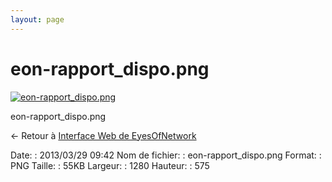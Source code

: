 ```yaml
---
layout: page
---
```


eon-rapport\_dispo.png
======================

[![eon-rapport\_dispo.png](/assets/media/eon-rapport_dispo.png@cache=&w=900&h=404 "eon-rapport_dispo.png")](/assets/media/eon-rapport_dispo.png@cache= "Afficher le fichier original")

eon-rapport\_dispo.png

← Retour à [Interface Web de
EyesOfNetwork](../eyesofnetwork/eyesofnetwork-interface.html "eyesofnetwork:eyesofnetwork-interface")

Date:
:   2013/03/29 09:42
Nom de fichier:
:   eon-rapport\_dispo.png
Format:
:   PNG
Taille:
:   55KB
Largeur:
:   1280
Hauteur:
:   575

